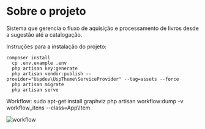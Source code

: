# Sobre o projeto

Sistema que gerencia o fluxo de aquisição e processamento de livros
desde a sugestão até a catalogação.

Instruções para a instalação do projeto:

    composer install
	  cp .env.example .env
	  php artisan key:generate
	  php artisan vendor:publish --provider="Uspdev\UspTheme\ServiceProvider" --tag=assets --force
      php artisan migrate
	  php artisan serve
	

Workflow: 
	sudo apt-get install graphviz
    php artisan workflow:dump -v workflow_itens --class=App\\Item

![workflow](https://raw.githubusercontent.com/fflch/gembib/master/workflow_itens.png)



